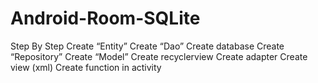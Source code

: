 # Android-Room-SQLite

Step By Step
Create “Entity”
Create “Dao”
Create database
Create “Repository”
Create “Model”
Create recyclerview
Create adapter
Create view (xml)
Create function in activity
